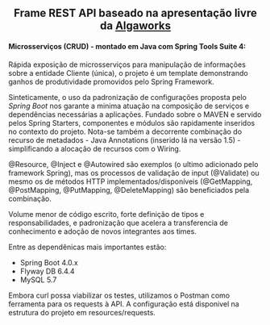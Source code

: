 
<h2 align="center">
	Frame REST API baseado na apresentação livre da <a href="http://www.algaworks.com">Algaworks</a>
</h2>


#### Microsserviços (CRUD) -  montado em Java com Spring Tools Suite 4:
  Rápida exposição de microsserviços para manipulação de informações sobre a entidade Cliente (única), o projeto é um template demonstrando ganhos de produtividade promovidos pelo Spring Framework. 
  
  Sinteticamente, o uso da padronização de configurações proposta pelo *Spring Boot* nos garante a minima atuação na composição de serviços e dependências necessárias a aplicações. Fundado sobre o MAVEN e servido pelos Spring Starters, componentes e módulos são rapidamente inseridos no contexto do projeto. Nota-se também a decorrente combinação do recurso de metadados - Java Annotations (inserido lá na versão 1.5) - simplificando a alocação de recursos com o Wiring. 
  
  @Resource, @Inject e @Autowired são exemplos (o ultimo adicionado pelo framework Spring), mas os processos de validação de input (@Validate) ou mesmo os de métodos HTTP implementados/disponíveis (@GetMapping, @PostMapping, @PutMapping, @DeleteMapping) são beneficiados pela combinação. 
  
  Volume menor de código escrito, forte definição de tipos e responsabilidades, e padronização que acelera a transferencia de conhecimento e adoção de novos integrantes aos times. 
  
Entre as dependênicas mais importantes estão: 
  - Spring Boot 4.0.x
  - Flyway DB 6.4.4
  - MySQL 5.7

Embora curl possa viabilizar os testes, utilizamos o Postman como ferramenta para os requests à API.
A configuração está disponivel na estrutura do projeto em resources/requests.


